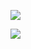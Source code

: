 ![](https://visitor-badge.glitch.me/badge?page_id=MDQ6VXNlcjg5MzA4Njgy.MDQ6VXNlcjg5MzA4Njgy)

![](https://github-readme-stats.vercel.app/api?username=EXA-Hub&count_private=true&show_icons=true&theme=react)
